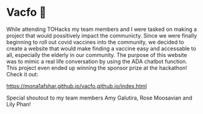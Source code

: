 # Vacfo 💉

While attending TOHacks my team members and I were tasked on making a project that would possitively impact the communicty. Since we were finally beginning to roll out covid vaccines into the community, we decided to create a website that would make finding a vaccine easy and accessable to all, especially the elderly in our community.
The purpose of this website was to mimic a real life conversation by using the ADA chatbot function. This project even ended up winning the sponsor prize at the hackathon! Check it out:

https://mona1afshar.github.io/vacfo.github.io/index.html

Special shoutout to my team members Amy Galutira, Rose Moosavian and Lily Phan!
